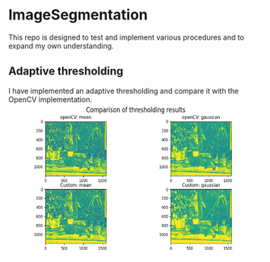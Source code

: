 # ImageSegmentation
This repo is designed to test and implement various procedures and to expand my own understanding.

## Adaptive thresholding 
I have implemented an adaptive thresholding and compare it with the OpenCV implementation.
<img src="docs/thresholding_result.png"  width="600" height="300">

